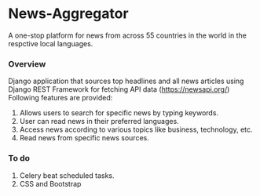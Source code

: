 # News-Aggregator

A one-stop platform for news from across 55 countries in the world in the respctive local languages. 

### Overview
Django application that sources top headlines and all news articles using Django REST Framework for fetching API data (https://newsapi.org/)
Following features are provided:
1. Allows users to search for specific news by typing keywords.
2. User can read news in their preferred languages.
3. Access news according to various topics like business, technology, etc.
4. Read news from specific news sources.


### To do
1. Celery beat scheduled tasks.
2. CSS and Bootstrap
